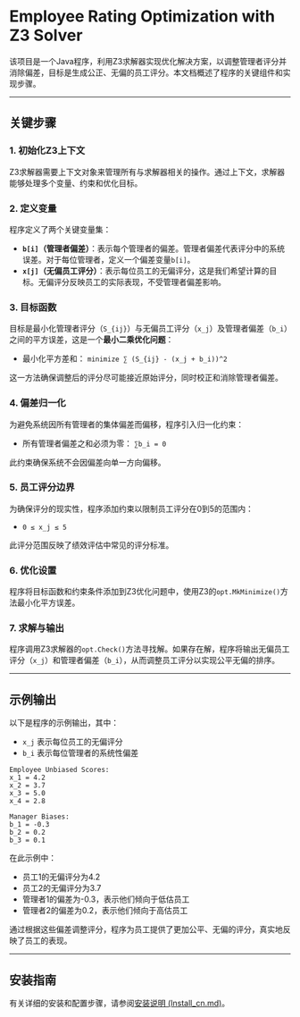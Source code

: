 # Employee Rating Optimization with Z3 Solver

该项目是一个Java程序，利用Z3求解器实现优化解决方案，以调整管理者评分并消除偏差，目标是生成公正、无偏的员工评分。本文档概述了程序的关键组件和实现步骤。

---

## 关键步骤

### 1. 初始化Z3上下文
Z3求解器需要上下文对象来管理所有与求解器相关的操作。通过上下文，求解器能够处理多个变量、约束和优化目标。

### 2. 定义变量
程序定义了两个关键变量集：
- **`b[i]`（管理者偏差）**：表示每个管理者的偏差。管理者偏差代表评分中的系统误差。对于每位管理者，定义一个偏差变量`b[i]`。
- **`x[j]`（无偏员工评分）**：表示每位员工的无偏评分，这是我们希望计算的目标。无偏评分反映员工的实际表现，不受管理者偏差影响。

### 3. 目标函数
目标是最小化管理者评分（`S_{ij}`）与无偏员工评分（`x_j`）及管理者偏差（`b_i`）之间的平方误差，这是一个**最小二乘优化问题**：
- 最小化平方差和： `minimize ∑ (S_{ij} - (x_j + b_i))^2`
  
这一方法确保调整后的评分尽可能接近原始评分，同时校正和消除管理者偏差。

### 4. 偏差归一化
为避免系统因所有管理者的集体偏差而偏移，程序引入归一化约束：
- 所有管理者偏差之和必须为零： `∑b_i = 0`

此约束确保系统不会因偏差向单一方向偏移。

### 5. 员工评分边界
为确保评分的现实性，程序添加约束以限制员工评分在0到5的范围内：
- `0 ≤ x_j ≤ 5`

此评分范围反映了绩效评估中常见的评分标准。

### 6. 优化设置
程序将目标函数和约束条件添加到Z3优化问题中，使用Z3的`opt.MkMinimize()`方法最小化平方误差。

### 7. 求解与输出
程序调用Z3求解器的`opt.Check()`方法寻找解。如果存在解，程序将输出无偏员工评分（`x_j`）和管理者偏差（`b_i`），从而调整员工评分以实现公平无偏的排序。

---

## 示例输出

以下是程序的示例输出，其中：
- `x_j` 表示每位员工的无偏评分
- `b_i` 表示每位管理者的系统性偏差

```plaintext
Employee Unbiased Scores:
x_1 = 4.2
x_2 = 3.7
x_3 = 5.0
x_4 = 2.8

Manager Biases:
b_1 = -0.3
b_2 = 0.2
b_3 = 0.1
```

在此示例中：
- 员工1的无偏评分为4.2
- 员工2的无偏评分为3.7
- 管理者1的偏差为-0.3，表示他们倾向于低估员工
- 管理者2的偏差为0.2，表示他们倾向于高估员工

通过根据这些偏差调整评分，程序为员工提供了更加公平、无偏的评分，真实地反映了员工的表现。

---

## 安装指南

有关详细的安装和配置步骤，请参阅[安装说明 (Install_cn.md)](./Install_cn.md)。
